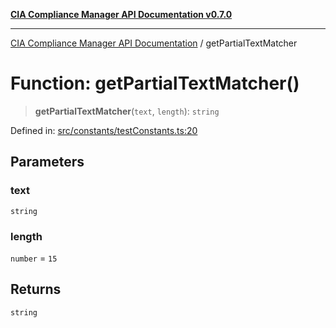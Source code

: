 [**CIA Compliance Manager API Documentation v0.7.0**](../README.md)

***

[CIA Compliance Manager API Documentation](../globals.md) / getPartialTextMatcher

# Function: getPartialTextMatcher()

> **getPartialTextMatcher**(`text`, `length`): `string`

Defined in: [src/constants/testConstants.ts:20](https://github.com/Hack23/cia-compliance-manager/blob/main/src/constants/testConstants.ts#L20)

## Parameters

### text

`string`

### length

`number` = `15`

## Returns

`string`
